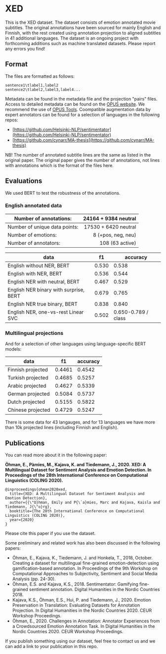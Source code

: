 # XED
This is the XED dataset. 
The dataset consists of emotion annotated movie subtitles. The original annotations have been sourced for mainly English and Finnish, with the rest created using annotation projection to aligned subtitles in 41 additional languages. The dataset is an ongoing project with forthcoming additions such as machine translated datasets. Please report any errors you find!

## Format
The files are formatted as follows:
```
sentence1\tlabel1,label2
sentence2\tlabel2,label3,label4...
```
Metadata can be found in the metadata file and the projection "pairs" files. Access to detailed metadata can be found on the [OPUS website](http://opus.nlpl.eu/OpenSubtitles-v2018.php). We recommend the use of [OPUS Tools](https://github.com/Helsinki-NLP/OpusTools).
Coompatible augmentation data by expert annotators can be found for a selection of languages in the following repos:
* [https://github.com/Helsinki-NLP/sentimentator](https://github.com/Helsinki-NLP/sentimentator)
* [https://github.com/cynarr/MA-thesis](https://github.com/cynarr/MA-thesis)

NB! The number of annotated subtitle lines are the same as listed in the original paper. The original paper gives the number of annotations, not lines with annotations which is the format of the files here. 
## Evaluations
We used BERT to test the robustness of the annotations.

### English annotated data
| Number of annotations:        | 24164 + 9384 neutral |
|-------------------------------|---------------------:|
| Number of unique data points: | 17530 + 6420 neutral |
| Number of emotions:           |   8 (+pos, neg, neu) |
| Number of annotators:         |      108 (63 active) |


| data                                   | f1    | accuracy            |
|----------------------------------------|-------|---------------------|
| English without NER, BERT              | 0.530 | 0.538               |
| English with NER, BERT                 | 0.536 | 0.544               |
| English NER with neutral, BERT         | 0.467 | 0.529               |
| English NER binary with surprise, BERT | 0.679 | 0.765               |
| English NER true binary, BERT          | 0.838 | 0.840               |
| English NER, one-vs-rest Linear SVC    | 0.502 | 0.650-0.789 / class |

### Multilingual projections

And for a selection of other languages using language-specific BERT models:

| data              | f1     | accuracy |
|-------------------|--------|----------|
| Finnish projected | 0.4461 | 0.4542   |
| Turkish projected | 0.4685 | 0.5257   |
| Arabic projected  | 0.4627 | 0.5339   |
| German projected  | 0.5084 | 0.5737   |
| Dutch projected   | 0.5155 | 0.5822   |
| Chinese projected | 0.4729 | 0.5247   |

There is some data for 43 langauges, and for 13 languages we have more than 10k projected lines (including Finnish and English).

## Publications
You can read more about it in the following paper:

**Öhman, E., Pàmies, M., Kajava, K. and Tiedemann, J., 2020. XED: A Multilingual Dataset for Sentiment Analysis and Emotion Detection. In Proceedings of the 28th International Conference on Computational Linguistics (COLING 2020).**
```
@inproceedings{ohman2020xed,
  title={XED: A Multilingual Dataset for Sentiment Analysis and Emotion Detection},
  author={{\"O}hman, Emily and P{\`a}mies, Marc and Kajava, Kaisla and Tiedemann, J{\"o}rg},
  booktitle={The 28th International Conference on Computational Linguistics (COLING 2020)},
  year={2020}
}
```

Please cite this paper if you use the dataset.

Some preliminary and related work has also been discussed in the following papers:

* Öhman, E., Kajava, K., Tiedemann, J. and Honkela, T., 2018, October. Creating a dataset for multilingual fine-grained emotion-detection using gamification-based annotation. In Proceedings of the 9th Workshop on Computational Approaches to Subjectivity, Sentiment and Social Media Analysis (pp. 24-30).
* Öhman, E.S. and Kajava, K.S., 2018. Sentimentator: Gamifying fine-grained sentiment annotation. Digital Humanities in the Nordic Countries 2018.
* Kajava, K.S., Öhman, E.S., Hui, P. and Tiedemann, J., 2020. Emotion Preservation in Translation: Evaluating Datasets for Annotation Projection. In Digital Humanities in the Nordic Countries 2020. CEUR Workshop Proceedings.
* Öhman, E., 2020. Challenges in Annotation: Annotator Experiences from a Crowdsourced Emotion Annotation Task. In Digital Humanities in the Nordic Countries 2020. CEUR Workshop Proceedings.


If you publish something using our dataset, feel free to contact us and we can add a link to your publication in this repo.

